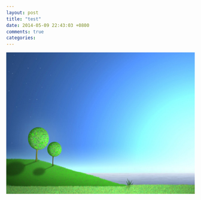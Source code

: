 ```yaml
---
layout: post
title: "test"
date: 2014-05-09 22:43:03 +0800
comments: true
categories: 
---
```



![hello world](../images/blog_images/1.jpg)